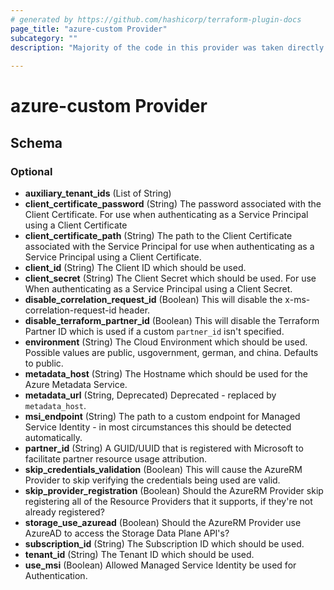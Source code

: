 ```yaml
---
# generated by https://github.com/hashicorp/terraform-plugin-docs
page_title: "azure-custom Provider"
subcategory: ""
description: "Majority of the code in this provider was taken directly from azurerm provider"
  
---
```


# azure-custom Provider





<!-- schema generated by tfplugindocs -->
## Schema

### Optional

- **auxiliary_tenant_ids** (List of String)
- **client_certificate_password** (String) The password associated with the Client Certificate. For use when authenticating as a Service Principal using a Client Certificate
- **client_certificate_path** (String) The path to the Client Certificate associated with the Service Principal for use when authenticating as a Service Principal using a Client Certificate.
- **client_id** (String) The Client ID which should be used.
- **client_secret** (String) The Client Secret which should be used. For use When authenticating as a Service Principal using a Client Secret.
- **disable_correlation_request_id** (Boolean) This will disable the x-ms-correlation-request-id header.
- **disable_terraform_partner_id** (Boolean) This will disable the Terraform Partner ID which is used if a custom `partner_id` isn't specified.
- **environment** (String) The Cloud Environment which should be used. Possible values are public, usgovernment, german, and china. Defaults to public.
- **metadata_host** (String) The Hostname which should be used for the Azure Metadata Service.
- **metadata_url** (String, Deprecated) Deprecated - replaced by `metadata_host`.
- **msi_endpoint** (String) The path to a custom endpoint for Managed Service Identity - in most circumstances this should be detected automatically.
- **partner_id** (String) A GUID/UUID that is registered with Microsoft to facilitate partner resource usage attribution.
- **skip_credentials_validation** (Boolean) This will cause the AzureRM Provider to skip verifying the credentials being used are valid.
- **skip_provider_registration** (Boolean) Should the AzureRM Provider skip registering all of the Resource Providers that it supports, if they're not already registered?
- **storage_use_azuread** (Boolean) Should the AzureRM Provider use AzureAD to access the Storage Data Plane API's?
- **subscription_id** (String) The Subscription ID which should be used.
- **tenant_id** (String) The Tenant ID which should be used.
- **use_msi** (Boolean) Allowed Managed Service Identity be used for Authentication.
